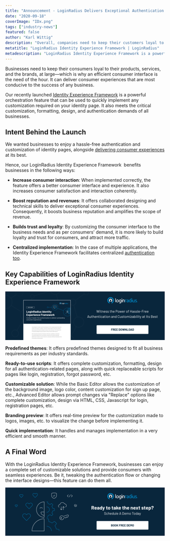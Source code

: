 ```yaml
---
title: "Announcement - LoginRadius Delivers Exceptional Authentication With The Launch Of Identity Experience Framework"
date: "2020-09-18"
coverImage: "IDx.png"
tags: ["industry-news"]
featured: false 
author: "Karl Wittig"
description: "Overall, companies need to keep their customers loyal to their goods, services , and brands — which is why the need for the hour is an effective user interface. It can have customer interactions that are most conducive to any company's success."
metatitle: "LoginRadius Identity Experience Framework | LoginRadius"
metadescription: "LoginRadius Identity Experience Framework is a powerful orchestration function that can be used on your identity page for any necessary customization."
---
```

Businesses need to keep their consumers loyal to their products, services, and the brands, at large—which is why an efficient consumer interface is the need of the hour. It can deliver consumer experiences that are most conducive to the success of any business.

Our recently launched [Identity Experience Framework](https://www.loginradius.com/identity-experience-framework/) is a powerful orchestration feature that can be used to quickly implement any customization required on your identity page. It also meets the critical customization, formatting, design, and authentication demands of all businesses.

## Intent Behind the Launch

We wanted businesses to enjoy a hassle-free authentication and customization of identity pages, alongside [delivering consumer experiences](https://www.loginradius.com/customer-experience-solutions/) at its best.

Hence, our LoginRadius Identity Experience Framework  benefits businesses in the following ways: 

- **Increase consumer interaction**: When implemented correctly, the feature offers a better consumer interface and experience. It also increases consumer satisfaction and interaction coherently. 

- **Boost reputation and revenues**: It offers collaborated designing and technical skills to deliver exceptional consumer experiences. Consequently, it boosts business reputation and amplifies the scope of revenue. 

- **Builds trust and loyalty**: By customizing the consumer interface to the business needs and as per consumers' demand, it is more likely to build loyalty and trust for consumers, and attract more traffic.

- **Centralized implementation**: In the case of multiple applications, the Identity Experience Framework facilitates centralized [authentication too](https://www.loginradius.com/authentication/). 

## Key Capabilities of LoginRadius Identity Experience Framework

[![](IDX-Product.png)](https://www.loginradius.com/resource/loginradius-identity-experience-framework-datasheet)

**Predefined themes**: It offers predefined themes designed to fit all business requirements as per industry standards. 

**Ready-to-use scripts**: It offers complete customization, formatting, design for all authentication-related pages, along with quick replaceable scripts for pages like login, registration, forgot password, etc.

**Customizable solution**: While the Basic Editor allows the customization of the background image, logo color, content customization for sign up page, etc., Advanced Editor allows prompt changes via "Replace" options like complete customization, design via HTML, CSS, Javascript for login, registration pages, etc. 

**Branding preview**: It offers real-time preview for the customization made to logos, images, etc. to visualize the change before implementing it.

**Quick implementation**: It handles and manages implementation in a very efficient and smooth manner.

## A Final Word

With the LoginRadius Identity Experience Framework, businesses can enjoy a complete set of customizable solutions and provide consumers with seamless experiences. Be it, tweaking the authentication flow or changing the interface designs—this feature can do them all. 

[![book-a-free-demo-loginradius](Book-a-free-demo-request.png)](https://www.loginradius.com/book-a-demo/)

